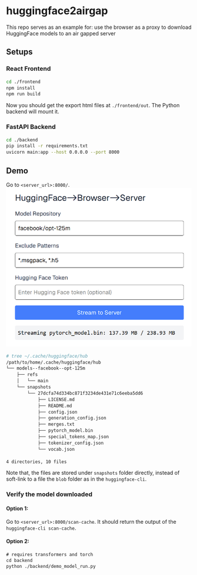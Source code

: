 # huggingface2airgap
This repo serves as an example for:
use the browser as a proxy to download HuggingFace models to an air gapped server

## Setups
### React Frontend
```bash
cd ./frontend
npm install
npm run build
```
Now you should get the export html files at `./frontend/out`. The Python backend will mount it.

### FastAPI Backend
```bash
cd ./backend
pip install -r requirements.txt
uvicorn main:app --host 0.0.0.0 --port 8000
```

## Demo

Go to `<server_url>:8000/`.
![Download in progress](image.png)

```bash
# tree ~/.cache/huggingface/hub
/path/to/home/.cache/huggingface/hub
└── models--facebook--opt-125m
    ├── refs
    │   └── main
    └── snapshots
        └── 27dcfa74d334bc871f3234de431e71c6eeba5dd6
            ├── LICENSE.md
            ├── README.md
            ├── config.json
            ├── generation_config.json
            ├── merges.txt
            ├── pytorch_model.bin
            ├── special_tokens_map.json
            ├── tokenizer_config.json
            └── vocab.json

4 directories, 10 files
```
Note that, the files are stored under `snapshots` folder directly, instead of soft-link to a file the `blob` folder as in the `huggingface-cli`.

### Verify the model downloaded

#### Option 1: 
Go to `<server_url>:8000/scan-cache`.
It should return the output of the `huggingface-cli scan-cache`.

#### Option 2:
```
# requires transformers and torch
cd backend
python ./backend/demo_model_run.py
```